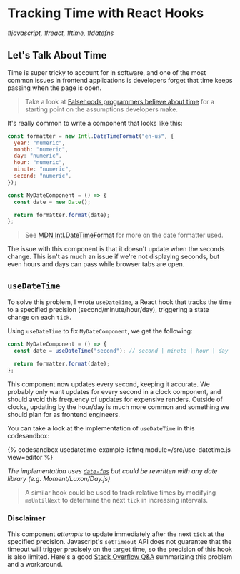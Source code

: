 # Tracking Time with React Hooks

_#javascript, #react, #time, #datefns_

## Let's Talk About Time

Time is super tricky to account for in software, and one of the most common issues in frontend applications is developers forget that time keeps passing when the page is open.

> Take a look at [Falsehoods programmers believe about time](https://infiniteundo.com/post/25326999628/falsehoods-programmers-believe-about-time) for a starting point on the assumptions developers make.

It's really common to write a component that looks like this:

```js
const formatter = new Intl.DateTimeFormat("en-us", {
  year: "numeric",
  month: "numeric",
  day: "numeric",
  hour: "numeric",
  minute: "numeric",
  second: "numeric",
});

const MyDateComponent = () => {
  const date = new Date();

  return formatter.format(date);
};
```

> See [MDN Intl.DateTimeFormat](https://developer.mozilla.org/en-US/docs/Web/JavaScript/Reference/Global_Objects/Intl/DateTimeFormat) for more on the date formatter used.

The issue with this component is that it doesn't update when the seconds change. This isn't as much an issue if we're not displaying seconds, but even hours and days can pass while browser tabs are open.

## `useDateTime`

To solve this problem, I wrote `useDateTime`, a React hook that tracks the time to a specified precision (second/minute/hour/day), triggering a state change on each `tick`.

Using `useDateTime` to fix `MyDateComponent`, we get the following:

```js
const MyDateComponent = () => {
  const date = useDateTime("second"); // second | minute | hour | day

  return formatter.format(date);
};
```

This component now updates every second, keeping it accurate. We probably only want updates for every second in a clock component, and should avoid this frequency of updates for expensive renders. Outside of clocks, updating by the hour/day is much more common and something we should plan for as frontend engineers.

You can take a look at the implementation of `useDateTime` in this codesandbox:

{% codesandbox usedatetime-example-icfmq module=/src/use-datetime.js view=editor %}

_The implementation uses [`date-fns`](https://github.com/date-fns/date-fns) but could be rewritten with any date library (e.g. Moment/Luxon/Day.js)_

> A similar hook could be used to track relative times by modifying `msUntilNext` to determine the next `tick` in increasing intervals.

### Disclaimer

This component _attempts_ to update immediately after the next `tick` at the specified precision. Javascript's `setTimeout` API does not guarantee that the timeout will trigger precisely on the target time, so the precision of this hook is also limited. Here's a good [Stack Overflow Q&A](https://stackoverflow.com/questions/29971898/how-to-create-an-accurate-timer-in-javascript) summarizing this problem and a workaround.
